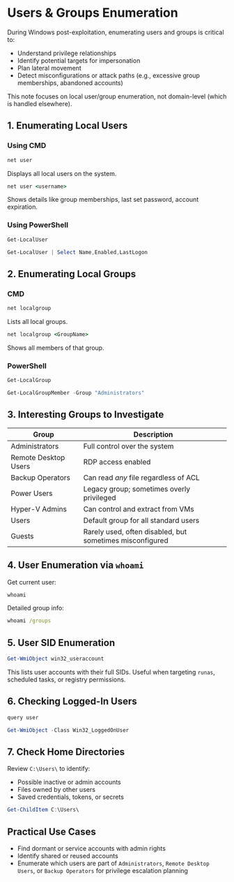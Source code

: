 # Users & Groups Enumeration

During Windows post-exploitation, enumerating users and groups is critical to:

- Understand privilege relationships    
- Identify potential targets for impersonation
- Plan lateral movement
- Detect misconfigurations or attack paths (e.g., excessive group memberships, abandoned accounts)

This note focuses on local user/group enumeration, not domain-level (which is handled elsewhere).
## 1. Enumerating Local Users

### Using CMD

```cmd
net user
```

Displays all local users on the system.

```cmd
net user <username>
```

Shows details like group memberships, last set password, account expiration.
### Using PowerShell

```powershell
Get-LocalUser
```

```powershell
Get-LocalUser | Select Name,Enabled,LastLogon
```
## 2. Enumerating Local Groups

### CMD

```cmd
net localgroup
```

Lists all local groups.

```cmd
net localgroup <GroupName>
```

Shows all members of that group.
### PowerShell

```powershell
Get-LocalGroup
```

```powershell
Get-LocalGroupMember -Group "Administrators"
```
## 3. Interesting Groups to Investigate

|Group|Description|
|---|---|
|Administrators|Full control over the system|
|Remote Desktop Users|RDP access enabled|
|Backup Operators|Can read _any_ file regardless of ACL|
|Power Users|Legacy group; sometimes overly privileged|
|Hyper-V Admins|Can control and extract from VMs|
|Users|Default group for all standard users|
|Guests|Rarely used, often disabled, but sometimes misconfigured|
## 4. User Enumeration via `whoami`

Get current user:

```cmd
whoami
```

Detailed group info:

```cmd
whoami /groups
```
## 5. User SID Enumeration

```powershell
Get-WmiObject win32_useraccount
```

This lists user accounts with their full SIDs. Useful when targeting `runas`, scheduled tasks, or registry permissions.
## 6. Checking Logged-In Users

```cmd
query user
```

```powershell
Get-WmiObject -Class Win32_LoggedOnUser
```
## 7. Check Home Directories

Review `C:\Users\` to identify:

- Possible inactive or admin accounts    
- Files owned by other users
- Saved credentials, tokens, or secrets

```powershell
Get-ChildItem C:\Users\
```
## Practical Use Cases

- Find dormant or service accounts with admin rights
- Identify shared or reused accounts
- Enumerate which users are part of `Administrators`, `Remote Desktop Users`, or `Backup Operators` for privilege escalation planning
